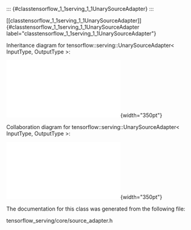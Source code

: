 ::: {#classtensorflow_1_1serving_1_1UnarySourceAdapter}
:::

[\[classtensorflow\_1\_1serving\_1\_1UnarySourceAdapter\]]{#classtensorflow_1_1serving_1_1UnarySourceAdapter
label="classtensorflow_1_1serving_1_1UnarySourceAdapter"}

Inheritance diagram for tensorflow::serving::UnarySourceAdapter$<$
InputType, OutputType $>$:

![image](classtensorflow_1_1serving_1_1UnarySourceAdapter__inherit__graph.pdf){width="350pt"}

Collaboration diagram for tensorflow::serving::UnarySourceAdapter$<$
InputType, OutputType $>$:

![image](classtensorflow_1_1serving_1_1UnarySourceAdapter__coll__graph.pdf){width="350pt"}

The documentation for this class was generated from the following file:

tensorflow\_serving/core/source\_adapter.h
